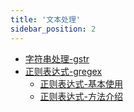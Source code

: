 ```yaml
---
title: '文本处理'
sidebar_position: 2
---
```


- [字符串处理-gstr](output/goframe-v2.6-md/组件列表/文本处理/字符串处理-gstr)
- [正则表达式-gregex](output/goframe-v2.6-md/组件列表/文本处理/正则表达式-gregex)
  - [正则表达式-基本使用](output/goframe-v2.6-md/组件列表/文本处理/正则表达式-gregex/正则表达式-基本使用)
  - [正则表达式-方法介绍](output/goframe-v2.6-md/组件列表/文本处理/正则表达式-gregex/正则表达式-方法介绍)